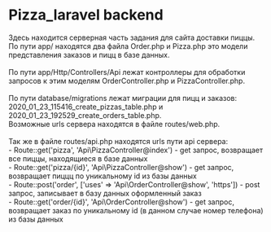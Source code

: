 # Pizza_laravel backend

Здесь находится серверная часть задания для сайта доставки пиццы.
\
По пути app/ находятся два файла Order.php и Pizza.php это модели представления заказов и пицц в базе данных.
\
\
По пути app/Http/Controllers/Api лежат контроллеры для обработки запросов к этим моделям OrderController.php и PizzaController.php.
\
\
По пути database/migrations лежат миграции для пицц и заказов: 2020_01_23_115416_create_pizzas_table.php и 2020_01_23_192529_create_orders_table.php.
\
Возможные urls сервера находятся в файле routes/web.php. 
\
\
Так же в файле routes/api.php находятся urls пути api сервера: 
\
    - Route::get('pizza', 'Api\PizzaController@index') - get запрос, возвращает все пиццы, находящиеся в базе данных
    \
    - Route::get('pizza/{id}', 'Api\PizzaController@show') - get запрос, возвращает пиццц по уникальному id из базы данных
    \
    - Route::post('order', ['uses' => 'Api\OrderController@show', 'https']) - post запрос, записывает в базу данных оформленный заказ
    \
    - Route::get('order/{id}', 'Api\OrderController@show') - get запрос, возвращает заказ по уникальному id (в данном случае номер телефона) из базы данных


